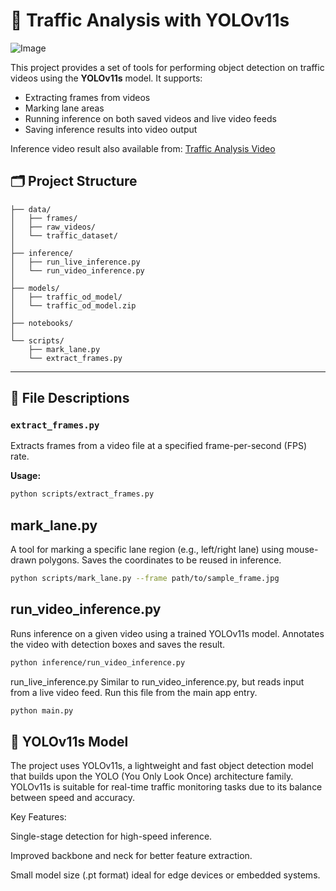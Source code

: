# 🚗 Traffic Analysis with YOLOv11s
![Image](https://github.com/user-attachments/assets/364aeca6-6dd6-4f7b-8231-417a99419d3d)

This project provides a set of tools for performing object detection on traffic videos using the **YOLOv11s** model. It supports:
- Extracting frames from videos
- Marking lane areas
- Running inference on both saved videos and live video feeds
- Saving inference results into video output

Inference video result also available from: [Traffic Analysis Video](https://drive.google.com/file/d/1bmjzF0hL5eJz8b5Enx1OEopDkxTalQKD/view?usp=drive_link)

## 🗂️ Project Structure
```
├── data/
│   ├── frames/
│   ├── raw_videos/
│   └── traffic_dataset/
│
├── inference/
│   ├── run_live_inference.py
│   └── run_video_inference.py
│
├── models/
│   ├── traffic_od_model/
│   └── traffic_od_model.zip
│
├── notebooks/
│
└── scripts/
    ├── mark_lane.py
    └── extract_frames.py
```
---

## 📄 File Descriptions

### `extract_frames.py`

Extracts frames from a video file at a specified frame-per-second (FPS) rate.

**Usage:**
```bash
python scripts/extract_frames.py
```
## mark_lane.py

A tool for marking a specific lane region (e.g., left/right lane) using mouse-drawn polygons. Saves the coordinates to be reused in inference.
```bash
python scripts/mark_lane.py --frame path/to/sample_frame.jpg
```

## run_video_inference.py
Runs inference on a given video using a trained YOLOv11s model. Annotates the video with detection boxes and saves the result.

```bash
python inference/run_video_inference.py
```

run_live_inference.py
Similar to run_video_inference.py, but reads input from a live video feed. Run this file from the main app entry.
```bash
python main.py
```

## 🧠 YOLOv11s Model
The project uses YOLOv11s, a lightweight and fast object detection model that builds upon the YOLO (You Only Look Once) architecture family. YOLOv11s is suitable for real-time traffic monitoring tasks due to its balance between speed and accuracy.

Key Features:

Single-stage detection for high-speed inference.

Improved backbone and neck for better feature extraction.

Small model size (.pt format) ideal for edge devices or embedded systems.
